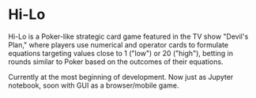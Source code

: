 # Hi-Lo
Hi-Lo is a Poker-like strategic card game featured in the TV show "Devil's Plan," where players use numerical and operator cards to formulate equations targeting values close to 1 ("low") or 20 ("high"), betting in rounds similar to Poker based on the outcomes of their equations.

Currently at the most beginning of development. Now just as Jupyter notebook, soon with GUI as a browser/mobile game.

